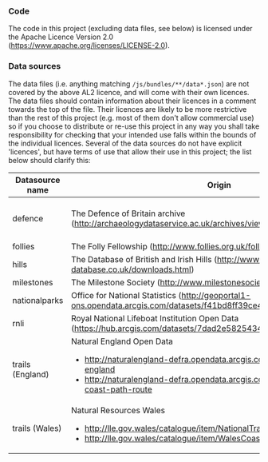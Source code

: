 ### Code

The code in this project (excluding data files, see below) is licensed under the Apache Licence Version 2.0 (https://www.apache.org/licenses/LICENSE-2.0).

### Data sources

The data files (i.e. anything matching `/js/bundles/**/data*.json`) are not covered by the above AL2 licence, and will come with their own licences. The data files should contain information about their licences in a comment towards the top of the file. Their licences are likely to be more restrictive than the rest of this project (e.g. most of them don't allow commercial use) so if you choose to distribute or re-use this project in any way you shall take responsibility for checking that your intended use falls within the bounds of the individual licences. Several of the data sources do not have explicit 'licences', but have terms of use that allow their use in this project; the list below should clarify this:

| Datasource name  | Origin                                                                                                                                                                                                                | Licence                                                                                                                                                                                                                                                                                               |
| ---------------- | --------------------------------------------------------------------------------------------------------------------------------------------------------------------------------------------------------------------- | ----------------------------------------------------------------------------------------------------------------------------------------------------------------------------------------------------------------------------------------------------------------------------------------------------- |
| defence          | The Defence of Britain archive (http://archaeologydataservice.ac.uk/archives/view/dob/download.cfm)                                                                                                                   | ADS terms of use (http://archaeologydataservice.ac.uk/advice/termsOfUseAndAccess/TermsAndConditionsSummary), clarified by email. Citation: Council for British Archaeology (2006) Defence of Britain Archive [data-set]. York: Archaeology Data Service [distributor] https://doi.org/10.5284/1000327 |
| follies          | The Folly Fellowship (http://www.follies.org.uk/follymaps.htm)                                                                                                                                                        | Specific permission for reuse in this project granted by email.                                                                                                                                                                                                                                       |
| hills            | The Database of British and Irish Hills (http://www.hills-database.co.uk/downloads.html)                                                                                                                              | CC BY 3.0 (https://creativecommons.org/licenses/by/3.0/deed.en_GB)                                                                                                                                                                                                                                    |
| milestones       | The Milestone Society (http://www.milestonesociety.co.uk/database.html)                                                                                                                                               | Grants permission for non-commercial reuse.                                                                                                                                                                                                                                                           |
| nationalparks    | Office for National Statistics (http://geoportal1-ons.opendata.arcgis.com/datasets/f41bd8ff39ce4a2393c2f454006ea60a_0)                                                                                                | OGL (https://www.ons.gov.uk/methodology/geography/licences)                                                                                                                                                                                                                                           |
| rnli             | Royal National Lifeboat Institution Open Data (https://hub.arcgis.com/datasets/7dad2e58254345c08dfde737ec348166_0)                                                                                                    | GIS Open Data Licence                                                                                                                                                                                                                                                                                 |
| trails (England) | Natural England Open Data<ul><li>http://naturalengland-defra.opendata.arcgis.com/datasets/national-trails-england</li><li>http://naturalengland-defra.opendata.arcgis.com/datasets/england-coast-path-route</li></ul> | OGL (http://www.nationalarchives.gov.uk/doc/open-government-licence/version/)                                                                                                                                                                                                                         |
| trails (Wales)   | Natural Resources Wales<ul><li>http://lle.gov.wales/catalogue/item/NationalTrails/</li><li>http://lle.gov.wales/catalogue/item/WalesCoastalPath/</li></ul>                                                            | OGL (http://nationalarchives.gov.uk/doc/open-government-licence/version/2/)                                                                                                                                                                                                                           |
